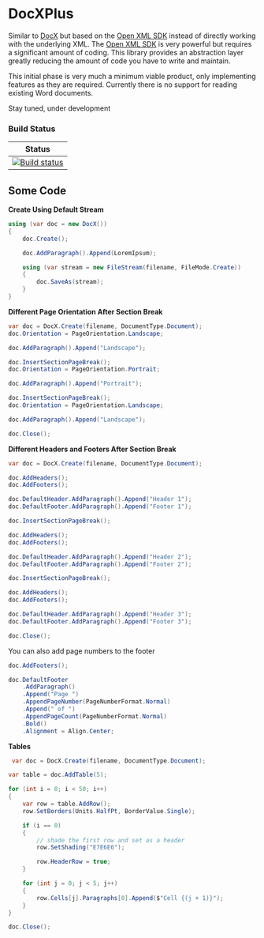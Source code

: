 # DocXPlus
Similar to [DocX](https://github.com/WordDocX/DocX) but based on the [Open XML SDK](https://github.com/OfficeDev/Open-XML-SDK) instead of directly
working with the underlying XML. The [Open XML SDK](https://github.com/OfficeDev/Open-XML-SDK) is very powerful but requires a significant amount of coding. This library provides an abstraction layer 
greatly reducing the amount of code you have to write and maintain.

This initial phase is very much a minimum viable product, only implementing features as they are required. Currently there is no support for reading
existing Word documents.

Stay tuned, under development

### Build Status
| Status|
|:--------------:|
|[![Build status](https://ci.appveyor.com/api/projects/status/el8k4pypwojavkv2/branch/master?svg=true)](https://ci.appveyor.com/project/GlenConway/docxplus/branch/master)|

## Some Code
**Create Using Default Stream**
``` c#
using (var doc = new DocX())
{
    doc.Create();

    doc.AddParagraph().Append(LoremIpsum);

    using (var stream = new FileStream(filename, FileMode.Create))
    {
        doc.SaveAs(stream);
    }
}
```

**Different Page Orientation After Section Break**
``` c#
var doc = DocX.Create(filename, DocumentType.Document);
doc.Orientation = PageOrientation.Landscape;

doc.AddParagraph().Append("Landscape");

doc.InsertSectionPageBreak();
doc.Orientation = PageOrientation.Portrait;

doc.AddParagraph().Append("Portrait");

doc.InsertSectionPageBreak();
doc.Orientation = PageOrientation.Landscape;

doc.AddParagraph().Append("Landscape");

doc.Close();
```
**Different Headers and Footers After Section Break**
```c#
var doc = DocX.Create(filename, DocumentType.Document);

doc.AddHeaders();
doc.AddFooters();

doc.DefaultHeader.AddParagraph().Append("Header 1");
doc.DefaultFooter.AddParagraph().Append("Footer 1");

doc.InsertSectionPageBreak();

doc.AddHeaders();
doc.AddFooters();

doc.DefaultHeader.AddParagraph().Append("Header 2");
doc.DefaultFooter.AddParagraph().Append("Footer 2");

doc.InsertSectionPageBreak();

doc.AddHeaders();
doc.AddFooters();

doc.DefaultHeader.AddParagraph().Append("Header 3");
doc.DefaultFooter.AddParagraph().Append("Footer 3");

doc.Close();
```
You can also add page numbers to the footer
```c#
doc.AddFooters();

doc.DefaultFooter
    .AddParagraph()
    .Append("Page ")
    .AppendPageNumber(PageNumberFormat.Normal)
    .Append(" of ")
    .AppendPageCount(PageNumberFormat.Normal)
    .Bold()
    .Alignment = Align.Center;
```
**Tables**
```c#
 var doc = DocX.Create(filename, DocumentType.Document);

var table = doc.AddTable(5);

for (int i = 0; i < 50; i++)
{
    var row = table.AddRow();
    row.SetBorders(Units.HalfPt, BorderValue.Single);

    if (i == 0)
    {
        // shade the first row and set as a header
        row.SetShading("E7E6E6");

        row.HeaderRow = true;
    }

    for (int j = 0; j < 5; j++)
    {
        row.Cells[j].Paragraphs[0].Append($"Cell {(j + 1)}");
    }
}

doc.Close();
```